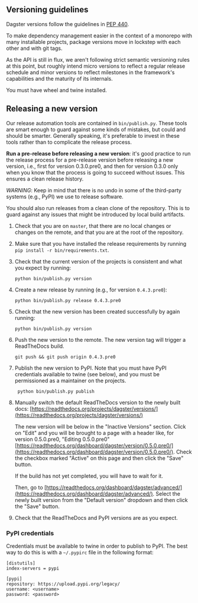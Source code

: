 ## Versioning guidelines

Dagster versions follow the guidelines in [PEP 440](https://www.python.org/dev/peps/pep-0440//).

To make dependency management easier in the context of a monorepo with many installable projects,
package versions move in lockstep with each other and with git tags.

As the API is still in flux, we aren't following strict semantic versioning rules at this point, but
roughly intend micro versions to reflect a regular release schedule and minor versions to reflect
milestones in the framework's capabilities and the maturity of its internals.

You must have wheel and twine installed.

## Releasing a new version

Our release automation tools are contained in `bin/publish.py`. These tools are smart enough to
guard against some kinds of mistakes, but could and should be smarter. Generally speaking, it's
preferable to invest in these tools rather than to complicate the release process.

**Run a pre-release before releasing a new version**: it's good practice to run the release process
for a pre-release version before releasing a new version, i.e., first for version 0.3.0.pre0, and
then for version 0.3.0 only when you know that the process is going to succeed without issues.
This ensures a clean release history.

_WARNING_: Keep in mind that there is no undo in some of the third-party systems (e.g., PyPI) we use to
release software.

You should also run releases from a clean clone of the repository. This is to guard against any
issues that might be introduced by local build artifacts.

1.  Check that you are on `master`, that there are no local changes or changes on the remote, and
    that you are at the root of the repository.

2.  Make sure that you have installed the release requirements by running
    `pip install -r bin/requirements.txt`.

3.  Check that the current version of the projects is consistent and what you expect by running:

        python bin/publish.py version

4.  Create a new release by running (e.g., for version `0.4.3.pre0`):

        python bin/publish.py release 0.4.3.pre0

5.  Check that the new version has been created successfully by again running:

        python bin/publish.py version

6.  Push the new version to the remote. The new version tag will trigger a ReadTheDocs build.

        git push && git push origin 0.4.3.pre0

7.  Publish the new version to PyPI. Note that you must have PyPI credentials available to twine
    (see below), and you must be permissioned as a maintainer on the projects.

         python bin/publish.py publish

8.  Manually switch the default ReadTheDocs version to the newly built docs:
    [https://readthedocs.org/projects/dagster/versions/](https://readthedocs.org/projects/dagster/versions/)

    The new version will be below in the "Inactive Versions" section. Click on "Edit" and you will
    be brought to a page with a header like, for version 0.5.0.pre0, "Editing 0.5.0.pre0"
    [https://readthedocs.org/dashboard/dagster/version/0.5.0.pre0/](https://readthedocs.org/dashboard/dagster/version/0.5.0.pre0/).
    Check the checkbox marked "Active" on this page and then click the "Save" button.

    If the build has not yet completed, you will have to wait for it.

    Then, go to
    [https://readthedocs.org/dashboard/dagster/advanced/](https://readthedocs.org/dashboard/dagster/advanced/).
    Select the newly built version from the "Default version" dropdown and then click the "Save"
    button.

9.  Check that the ReadTheDocs and PyPI versions are as you expect.

### PyPI credentials

Credentials must be available to twine in order to publish to PyPI. The best way to do this is
with a `~/.pypirc` file in the following format:

    [distutils]
    index-servers = pypi

    [pypi]
    repository: https://upload.pypi.org/legacy/
    username: <username>
    password: <password>
